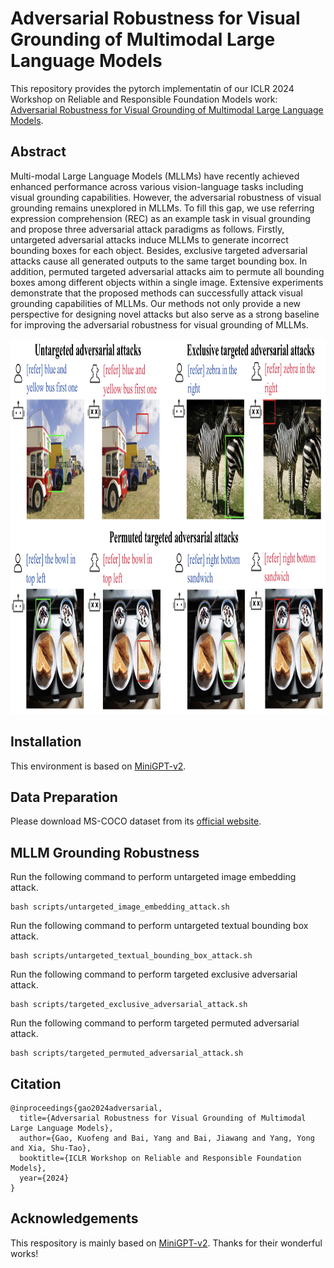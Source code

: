# Adversarial Robustness for Visual Grounding of Multimodal Large Language Models

This repository provides the pytorch implementatin of our ICLR 2024 Workshop on Reliable and Responsible Foundation Models work: [Adversarial Robustness for Visual Grounding of Multimodal Large Language Models](https://arxiv.org/abs/2405.09981).

## Abstract

Multi-modal Large Language Models (MLLMs) have recently achieved enhanced performance across various vision-language tasks including visual grounding capabilities. However, the adversarial robustness of visual grounding remains unexplored in MLLMs. To fill this gap, we use referring expression comprehension (REC) as an example task in visual grounding and propose three adversarial attack paradigms as follows. Firstly, untargeted adversarial attacks induce MLLMs to generate incorrect bounding boxes for each object. Besides, exclusive targeted adversarial attacks cause all generated outputs to the same target bounding box. In addition, permuted targeted adversarial attacks aim to permute all bounding boxes among different objects within a single image. Extensive experiments demonstrate that the proposed methods can successfully attack visual grounding capabilities of MLLMs. Our methods not only provide a new perspective for designing novel attacks but also serve as a strong baseline for improving the adversarial robustness for visual grounding of MLLMs.

<div align=center>
<img src="assets/example.png" width="800" height="600" alt="Three adversarial attack paradigms are proposed to evaluate the adversarial robustness for visual grounding of MLLMs."/><br/>
</div>

## Installation

This environment is based on [MiniGPT-v2](https://github.com/Vision-CAIR/MiniGPT-4).

## Data Preparation

Please download MS-COCO dataset from its [official
website](https://cocodataset.org/).

## MLLM Grounding Robustness

Run the following command to perform untargeted image embedding attack.

```shell
bash scripts/untargeted_image_embedding_attack.sh
```

Run the following command to perform untargeted textual bounding box attack.

```shell
bash scripts/untargeted_textual_bounding_box_attack.sh
```

Run the following command to perform targeted exclusive adversarial attack.

```shell
bash scripts/targeted_exclusive_adversarial_attack.sh
```

Run the following command to perform targeted permuted adversarial attack.

```shell
bash scripts/targeted_permuted_adversarial_attack.sh
```

## Citation

```
@inproceedings{gao2024adversarial,
  title={Adversarial Robustness for Visual Grounding of Multimodal Large Language Models},
  author={Gao, Kuofeng and Bai, Yang and Bai, Jiawang and Yang, Yong and Xia, Shu-Tao},
  booktitle={ICLR Workshop on Reliable and Responsible Foundation Models},
  year={2024}
}
```

## Acknowledgements

This respository is mainly based on [MiniGPT-v2](https://github.com/Vision-CAIR/MiniGPT-4). Thanks for their wonderful works!
